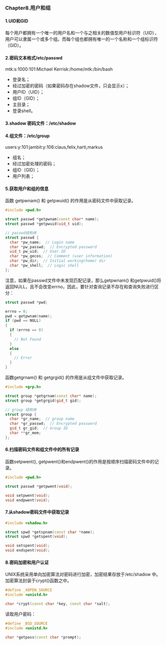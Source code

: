 ### Chapter8.用户和组

#### 1.UID和GID

每个用户都拥有一个唯一的用户名和一个与之相关的数值型用户标识符（UID），用户可以隶属一个或多个组。而每个组也都拥有唯一的一个名称和一个组标识符（GID）。



#### 2.密码文本格式/etc/passwd

mtk:s:1000:101:Michael Kerrisk:/home/mtk:/bin/bash

- 登录名；
- 经过加密的密码（如果密码存在shadow文件，只会显示x）；
- 用户ID（UID）；
- 组ID（GID）；
- 主目录；
- 登录shell。



#### 3.shadow 密码文件：/etc/shadow

#### 4.组文件：/etc/group

users:y:101:jambit:y:106:claus,felix,harti,markus

+ 组名；
+ 经过加密处理的密码；
+ 组ID（GID）；
+ 用户列表；



#### 5.获取用户和组的信息

函数 getpwnam() 和 getpwuid() 的作用是从密码文件中获取记录。

```c++
#include <pwd.h>

struct passwd *getpwnam(const char* name);
struct passwd *getpwuid(uid_t uid);

// passwd结构体
struct passwd {
  char *pw_name;  // Login name
  char *pw_passwd;  // Encrypted password
  uid_t pw_uid;  // User ID
  char *pw_gecos;  // Comment (user information)
  char *pw_dir;  // Initial working(home) dir
  char *pw_shell;  // Logic shell
};
```

注意，如果在passwd文件中未发现匹配记录，那么getpwnam() 和getpwuid()将返回NULL，且不会改变errno，因此，要针对查询记录不存在和查询失败进行区分：

```c++
struct passwd *pwd;

errno = 0;
pwd = getpwnam(name);
if (pwd == NULL)
{
  if (errno == 0)
  {
    // Not Found
  }
  else
  {
    // Error
  }
}
```



函数getgrnam() 和 getgrgid() 的作用是从组文件中获取记录。

```c++
#include <grp.h>

struct group *getgrnam(const char* name);
struct group *getgrgid(gid_t gid);

// group 结构体
struct group {
  char *gr_name;  // group name
  char *gr_passwd;  // Encrypted password
  gid_t gr_gid;  // Group ID
  char **gr_mem;
};
```



#### 6.扫描密码文件和组文件中的所有记录

函数setpwent(), getpwent()和endpwent()的作用是按顺序扫描密码文件中的记录。

```c++
#include <pwd.h>

struct passwd *getpwent(void);

void setpwent(void);
void endpwent(void);
```



#### 7.从shadow密码文件中获取记录

```c++
#include <shadow.h>

struct spwd *getspnam(const char *name);
struct spwd *getspent(void);

void setspent(void);
void endspent(void);
```



#### 8.密码加密和用户认证

UNIX系统采用单向加密算法对密码进行加密，加密结果存放于/etc/shadow 中。加密算法封装于crypt()函数之中。

```c++
#define _XOPEN_SOURCE
#include <unistd.h>

char *crypt(const char *key, const char *salt);
```



读取用户密码：

```c++
#define _BSD_SOURCE
#include <unistd.h>

char *getpass(const char *prompt);
```







